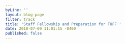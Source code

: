 ```yaml
---
byLine: ''
layout: blog-page
filter: track
title: 'Staff Fellowship and Preparation for TUFF '
date: 2018-07-09 11:01:15 -0400
published: false
---
```

